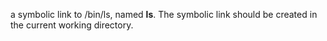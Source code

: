 a symbolic link to /bin/ls, named __ls__. The symbolic link should be created in the current working directory.
